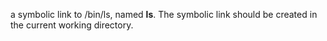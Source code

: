 a symbolic link to /bin/ls, named __ls__. The symbolic link should be created in the current working directory.
